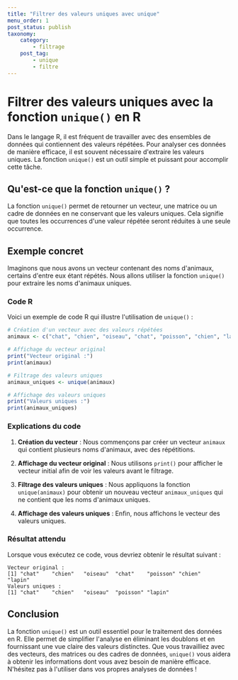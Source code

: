 ```yaml
---
title: "Filtrer des valeurs uniques avec unique"
menu_order: 1
post_status: publish
taxonomy:
    category:
        - filtrage
    post_tag:
        - unique
        - filtre
---
```


# Filtrer des valeurs uniques avec la fonction `unique()` en R

Dans le langage R, il est fréquent de travailler avec des ensembles de données qui contiennent des valeurs répétées. Pour analyser ces données de manière efficace, il est souvent nécessaire d'extraire les valeurs uniques. La fonction `unique()` est un outil simple et puissant pour accomplir cette tâche.

## Qu'est-ce que la fonction `unique()` ?

La fonction `unique()` permet de retourner un vecteur, une matrice ou un cadre de données en ne conservant que les valeurs uniques. Cela signifie que toutes les occurrences d'une valeur répétée seront réduites à une seule occurrence.

## Exemple concret

Imaginons que nous avons un vecteur contenant des noms d'animaux, certains d'entre eux étant répétés. Nous allons utiliser la fonction `unique()` pour extraire les noms d'animaux uniques.

### Code R

Voici un exemple de code R qui illustre l'utilisation de `unique()` :

```r
# Création d'un vecteur avec des valeurs répétées
animaux <- c("chat", "chien", "oiseau", "chat", "poisson", "chien", "lapin")

# Affichage du vecteur original
print("Vecteur original :")
print(animaux)

# Filtrage des valeurs uniques
animaux_uniques <- unique(animaux)

# Affichage des valeurs uniques
print("Valeurs uniques :")
print(animaux_uniques)
```

### Explications du code

1. **Création du vecteur** : Nous commençons par créer un vecteur `animaux` qui contient plusieurs noms d'animaux, avec des répétitions.
   
2. **Affichage du vecteur original** : Nous utilisons `print()` pour afficher le vecteur initial afin de voir les valeurs avant le filtrage.

3. **Filtrage des valeurs uniques** : Nous appliquons la fonction `unique(animaux)` pour obtenir un nouveau vecteur `animaux_uniques` qui ne contient que les noms d'animaux uniques.

4. **Affichage des valeurs uniques** : Enfin, nous affichons le vecteur des valeurs uniques.

### Résultat attendu

Lorsque vous exécutez ce code, vous devriez obtenir le résultat suivant :

```
Vecteur original :
[1] "chat"    "chien"   "oiseau"  "chat"    "poisson" "chien"   "lapin"  
Valeurs uniques :
[1] "chat"    "chien"   "oiseau"  "poisson" "lapin"  
```

## Conclusion

La fonction `unique()` est un outil essentiel pour le traitement des données en R. Elle permet de simplifier l'analyse en éliminant les doublons et en fournissant une vue claire des valeurs distinctes. Que vous travailliez avec des vecteurs, des matrices ou des cadres de données, `unique()` vous aidera à obtenir les informations dont vous avez besoin de manière efficace. N'hésitez pas à l'utiliser dans vos propres analyses de données !

